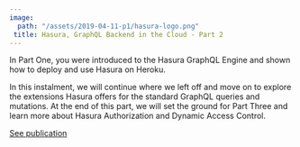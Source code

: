 ```yaml
---
image:
  path: "/assets/2019-04-11-p1/hasura-logo.png"
 title: Hasura, GraphQL Backend in the Cloud - Part 2
---
```


In Part One, you were introduced to the Hasura GraphQL Engine and shown how to deploy and use Hasura on Heroku.

In this instalment, we will continue where we left off and move on to explore the extensions Hasura offers for the standard GraphQL queries and mutations. At the end of this part, we will set the ground for Part Three and learn more about Hasura Authorization and Dynamic Access Control.

[See publication](https://medium.com/@thisdotmedia/hasura-graphql-backend-in-the-cloud-part-2-9c3b0644737)
